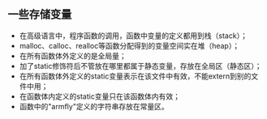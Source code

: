 ## 一些存储变量

* 在高级语言中，程序函数的调用，函数中变量的定义都用到栈（stack）；<br>
* malloc、calloc、realloc等函数分配得到的变量空间实在堆（heap）；<br>
* 在所有函数体外定义的是全局量；<br>
* 加了static修饰符后不管放在哪里都属于静态变量，存放在全局区（静态区）；<br>
* 在所有函数体外定义的static变量表示在该文件中有效，不能extern到别的文件中用；<br>
* 在函数体内定义的static变量只在该函数体内有效；<br>
* 函数中的"armfly"定义的字符串存放在常量区。<br>
